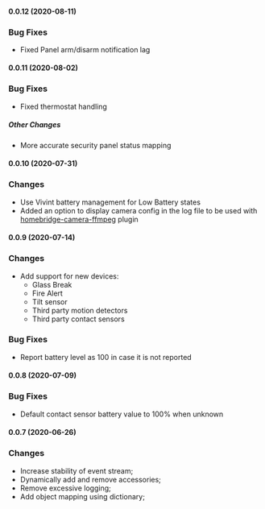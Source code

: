 #### 0.0.12 (2020-08-11)

### Bug Fixes

- Fixed Panel arm/disarm notification lag

#### 0.0.11 (2020-08-02)

### Bug Fixes

- Fixed thermostat handling

##### Other Changes

- More accurate security panel status mapping

#### 0.0.10 (2020-07-31)

### Changes

- Use Vivint battery management for Low Battery states
- Added an option to display camera config in the log file to be used with [homebridge-camera-ffmpeg](https://github.com/Sunoo/homebridge-camera-ffmpeg) plugin

#### 0.0.9 (2020-07-14)

### Changes

- Add support for new devices:
    - Glass Break
    - Fire Alert
    - Tilt sensor
    - Third party motion detectors
    - Third party contact sensors

### Bug Fixes

- Report battery level as 100 in case it is not reported

#### 0.0.8 (2020-07-09)

### Bug Fixes

- Default contact sensor battery value to 100% when unknown

#### 0.0.7 (2020-06-26)

### Changes

- Increase stability of event stream;
- Dynamically add and remove accessories;
- Remove excessive logging;
- Add object mapping using dictionary;